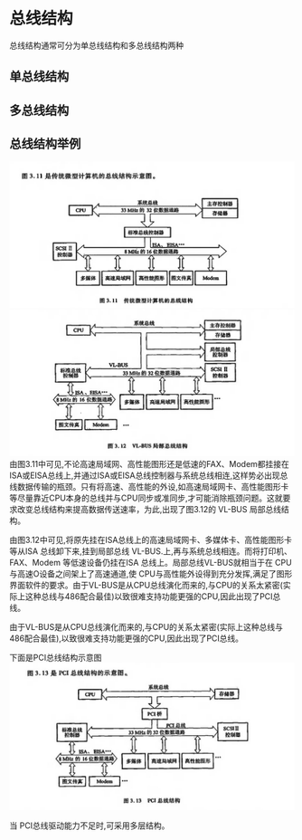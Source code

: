 # 总线结构
总线结构通常可分为单总线结构和多总线结构两种
## 单总线结构
## 多总线结构

## 总线结构举例
![3.11](wechat20240801233415.png)
![3.12](微信截图_20240801234151.png)
由图3.11中可见,不论高速局域网、高性能图形还是低速的FAX、Modem都挂接在ISA或EISA总线上,并通过ISA或EISA总线控制器与系统总线相连,这样势必出现总线数据传输的瓶颈。只有将高速、高性能的外设,如高速局域网卡、高性能图形卡等尽量靠近CPU本身的总线并与CPU同步或准同步,才可能消除瓶颈问题。这就要求改变总线结构来提高数据传送速率，为此,出现了图3.12的 VL-BUS 局部总线结构。

由图3.12中可见,将原先挂在ISA总线上的高速局域网卡、多媒体卡、高性能图形卡等从ISA 总线卸下来,挂到局部总线 VL-BUS.上,再与系统总线相连。而将打印机、FAX、Modem 等低速设备仍挂在ISA 总线上。局部总线VL-BUS就相当于在 CPU与高速O设备之间架上了高速通道,使 CPU与高性能外设得到充分发挥,满足了图形界面软件的要求。由于VL-BUS是从CPU总线演化而来的,与CPU的关系太紧密(实际上这种总线与486配合最佳)以致很难支持功能更强的CPU,因此出现了PCI总线。

由于VL-BUS是从CPU总线演化而来的,与CPU的关系太紧密(实际上这种总线与486配合最佳),以致很难支持功能更强的CPU,因此出现了PCI总线。

下面是PCI总线结构示意图
![3.13](微信截图_20240801234345.png)

当 PCI总线驱动能力不足时,可采用多层结构。